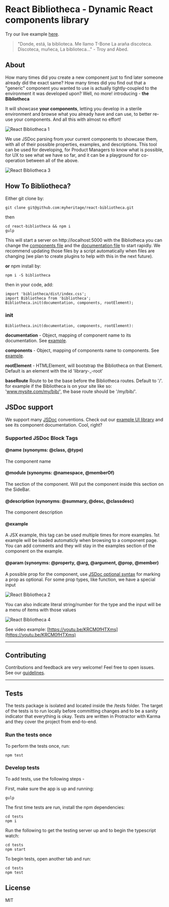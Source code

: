 # React Bibliotheca - Dynamic React components library
Try our live example [here](http://react-bibliotheca.herokuapp.com).
> "Donde, está, la biblioteca. Me llamo T-Bone La araña discoteca. Discoteca, muñeca, La biblioteca..."
\- Troy and Abed.
## About
How many times did you create a new component just to find later someone already did the exact same?
How many times did you find out that a "generic" component you wanted to use is actually tightly-coupled to the environment it was developed upon?
Well, no more! introducing - **the Bibliotheca**

It will showcase **your components**, letting you develop in a sterile environment and browse what you already have and can use, to better re-use your components.
And all this with almost no effort!

![React Bibliotheca 1](https://media.giphy.com/media/pF8cbzzIGJWO4/giphy.gif "React Bibliotheca 1")

We use JSDoc parsing from your current components to showcase them, with all of their possible properties, examples, and descriptions.
This tool can be used for developing, for Product Managers to know what is possible, for UX to see what we have so far, and it can be a playground for co-operation between all of the above.

![React Bibliotheca 3](https://media.giphy.com/media/MqhUcIhANah9e/giphy.gif)

## How To Bibliotheca?
Either git clone by:
```
git clone git@github.com:myheritage/react-bibliotheca.git
```
then
```
cd react-bibliotheca && npm i
gulp
```
This will start a server on http://localhost:5000 with the Bibliotheca
you can change the [components file](https://github.com/myheritage/react-bibliotheca/blob/master/client/components.js) and the [documentation file](https://github.com/myheritage/react-bibliotheca/blob/master/client/documentation.js) to start rapidly.
We recommend updating those files by a script automatically when files are changing (we plan to create plugins to help with this in the next future).

**or** npm install by:
```
npm i -S bibliotheca
```
then in your code, add:
```
import 'bibliotheca/dist/index.css';
import Bibliotheca from 'bibliotheca';
Bibliotheca.init(documentation, components, rootElement);
```

### init
```
Bibliotheca.init(documentation, components, rootElement):
```

**documentation** - Object, mapping of component name to its documentation. See [example](https://github.com/myheritage/react-bibliotheca/blob/master/client/documentation.js).

**components** - Object, mapping of components name to components. See [example](https://github.com/myheritage/react-bibliotheca/blob/master/client/components.js). 

**rootElement** - HTMLElement, will bootstrap the Bibliotheca on that Element. Default is an element with the id 'library-_-root'

**baseRoute** Route to be the base before the Bibliotheca routes. Default to '/'. for example if the Bibliotheca is on your site like so: 'www.mysite.com/my/bib/', the base route should be '/my/bib/'.

## JSDoc support
We support many [JSDoc](http://usejsdoc.org/) conventions.
Check out our [example UI library](https://github.com/myheritage/react-bibliotheca/tree/master/client/Components/UI) and see its component documentation. Cool, right?

### Supported JSDoc Block Tags
#### @name (synonyms: @class, @type)
The component name
#### @module (synonyms: @namespace, @memberOf)
The section of the component. Will put the component inside this section on the SideBar.
#### @description (synonyms: @summary, @desc, @classdesc)
The component description
#### @example
A JSX example, this tag can be used multiple times for more examples. 1st example will be loaded automaticly when browsing to a component page.
You can add comments and they will stay in the examples section of the component on the example.
#### @param (synonyms: @property, @arg, @argument, @prop, @member)
A possible prop for the component, use [JSDoc optional syntax](http://usejsdoc.org/tags-param.html#optional-parameters-and-default-values) for marking a prop as optional.
For some prop types, like function, we have a special input

![React Bibliotheca 2](https://media.giphy.com/media/URXY0x84ULSSc/giphy.gif)

You can also indicate literal string/number for the type and the input will be a menu of items with those values

![React Bibliotheca 4](https://media.giphy.com/media/R4w7AiCQpYxjO/giphy.gif)

See video example:
[https://youtu.be/KRCM0fHTXms](https://youtu.be/KRCM0fHTXms)

---

## Contributing

Contributions and feedback are very welcome! Feel free to open issues.
See our [guidelines](https://github.com/myheritage/react-bibliotheca/blob/master/CONTRIBUTING.md).

---

## Tests

The tests package is isolated and located inside the /tests folder.
The target of the tests is to run locally before committing changes and to be a sanity indicator that everything is okay.
Tests are written in Protractor with Karma and they cover the project from end-to-end.

### Run the tests once
To perform the tests once, run:
```
npm test
```

### Develop tests
To add tests, use the following steps - 

First, make sure the app is up and running:
```
gulp
```
The first time tests are run, install the npm dependencies:
```
cd tests
npm i
```
Run the following to get the testing server up and to begin the typescript watch:
```
cd tests
npm start
```
To begin tests, open another tab and run:
```
cd tests
npm test
```

## License

MIT
